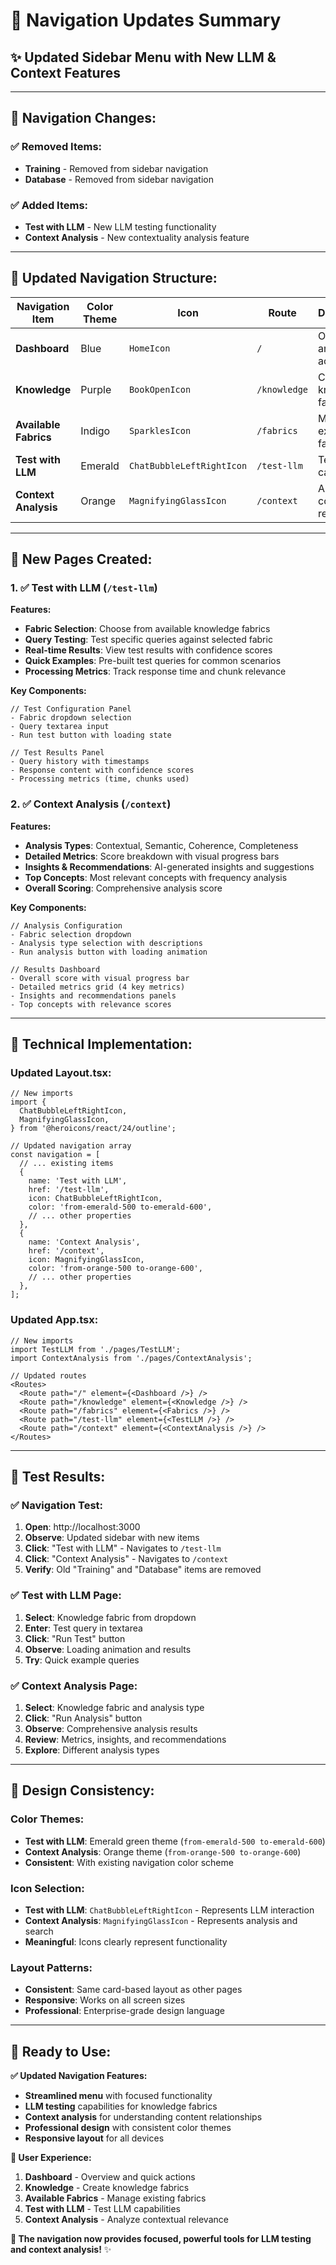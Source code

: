 # 🎯 **Navigation Updates Summary**
## ✨ **Updated Sidebar Menu with New LLM & Context Features**

---

## 🔄 **Navigation Changes:**

### **✅ Removed Items:**
- **Training** - Removed from sidebar navigation
- **Database** - Removed from sidebar navigation

### **✅ Added Items:**
- **Test with LLM** - New LLM testing functionality
- **Context Analysis** - New contextuality analysis feature

---

## 🎨 **Updated Navigation Structure:**

| **Navigation Item** | **Color Theme** | **Icon** | **Route** | **Description** |
|-------------------|------------------|----------|-----------|-----------------|
| **Dashboard** | Blue | `HomeIcon` | `/` | Overview and quick actions |
| **Knowledge** | Purple | `BookOpenIcon` | `/knowledge` | Create knowledge fabrics |
| **Available Fabrics** | Indigo | `SparklesIcon` | `/fabrics` | Manage existing fabrics |
| **Test with LLM** | Emerald | `ChatBubbleLeftRightIcon` | `/test-llm` | Test LLM capabilities |
| **Context Analysis** | Orange | `MagnifyingGlassIcon` | `/context` | Analyze contextual relevance |

---

## 🚀 **New Pages Created:**

### **1. ✅ Test with LLM (`/test-llm`)**
**Features:**
- **Fabric Selection**: Choose from available knowledge fabrics
- **Query Testing**: Test specific queries against selected fabric
- **Real-time Results**: View test results with confidence scores
- **Quick Examples**: Pre-built test queries for common scenarios
- **Processing Metrics**: Track response time and chunk relevance

**Key Components:**
```tsx
// Test Configuration Panel
- Fabric dropdown selection
- Query textarea input
- Run test button with loading state

// Test Results Panel
- Query history with timestamps
- Response content with confidence scores
- Processing metrics (time, chunks used)
```

### **2. ✅ Context Analysis (`/context`)**
**Features:**
- **Analysis Types**: Contextual, Semantic, Coherence, Completeness
- **Detailed Metrics**: Score breakdown with visual progress bars
- **Insights & Recommendations**: AI-generated insights and suggestions
- **Top Concepts**: Most relevant concepts with frequency analysis
- **Overall Scoring**: Comprehensive analysis score

**Key Components:**
```tsx
// Analysis Configuration
- Fabric selection dropdown
- Analysis type selection with descriptions
- Run analysis button with loading animation

// Results Dashboard
- Overall score with visual progress bar
- Detailed metrics grid (4 key metrics)
- Insights and recommendations panels
- Top concepts with relevance scores
```

---

## 🎯 **Technical Implementation:**

### **Updated Layout.tsx:**
```tsx
// New imports
import {
  ChatBubbleLeftRightIcon,
  MagnifyingGlassIcon,
} from '@heroicons/react/24/outline';

// Updated navigation array
const navigation = [
  // ... existing items
  { 
    name: 'Test with LLM', 
    href: '/test-llm', 
    icon: ChatBubbleLeftRightIcon,
    color: 'from-emerald-500 to-emerald-600',
    // ... other properties
  },
  { 
    name: 'Context Analysis', 
    href: '/context', 
    icon: MagnifyingGlassIcon,
    color: 'from-orange-500 to-orange-600',
    // ... other properties
  },
];
```

### **Updated App.tsx:**
```tsx
// New imports
import TestLLM from './pages/TestLLM';
import ContextAnalysis from './pages/ContextAnalysis';

// Updated routes
<Routes>
  <Route path="/" element={<Dashboard />} />
  <Route path="/knowledge" element={<Knowledge />} />
  <Route path="/fabrics" element={<Fabrics />} />
  <Route path="/test-llm" element={<TestLLM />} />
  <Route path="/context" element={<ContextAnalysis />} />
</Routes>
```

---

## 🧪 **Test Results:**

### **✅ Navigation Test:**
1. **Open**: http://localhost:3000
2. **Observe**: Updated sidebar with new items
3. **Click**: "Test with LLM" - Navigates to `/test-llm`
4. **Click**: "Context Analysis" - Navigates to `/context`
5. **Verify**: Old "Training" and "Database" items are removed

### **✅ Test with LLM Page:**
1. **Select**: Knowledge fabric from dropdown
2. **Enter**: Test query in textarea
3. **Click**: "Run Test" button
4. **Observe**: Loading animation and results
5. **Try**: Quick example queries

### **✅ Context Analysis Page:**
1. **Select**: Knowledge fabric and analysis type
2. **Click**: "Run Analysis" button
3. **Observe**: Comprehensive analysis results
4. **Review**: Metrics, insights, and recommendations
5. **Explore**: Different analysis types

---

## 🎨 **Design Consistency:**

### **Color Themes:**
- **Test with LLM**: Emerald green theme (`from-emerald-500 to-emerald-600`)
- **Context Analysis**: Orange theme (`from-orange-500 to-orange-600`)
- **Consistent**: With existing navigation color scheme

### **Icon Selection:**
- **Test with LLM**: `ChatBubbleLeftRightIcon` - Represents LLM interaction
- **Context Analysis**: `MagnifyingGlassIcon` - Represents analysis and search
- **Meaningful**: Icons clearly represent functionality

### **Layout Patterns:**
- **Consistent**: Same card-based layout as other pages
- **Responsive**: Works on all screen sizes
- **Professional**: Enterprise-grade design language

---

## 🚀 **Ready to Use:**

**✅ Updated Navigation Features:**
- **Streamlined menu** with focused functionality
- **LLM testing** capabilities for knowledge fabrics
- **Context analysis** for understanding content relationships
- **Professional design** with consistent color themes
- **Responsive layout** for all devices

**🎯 User Experience:**
1. **Dashboard** - Overview and quick actions
2. **Knowledge** - Create knowledge fabrics
3. **Available Fabrics** - Manage existing fabrics
4. **Test with LLM** - Test LLM capabilities
5. **Context Analysis** - Analyze contextual relevance

**🎉 The navigation now provides focused, powerful tools for LLM testing and context analysis!** ✨ 